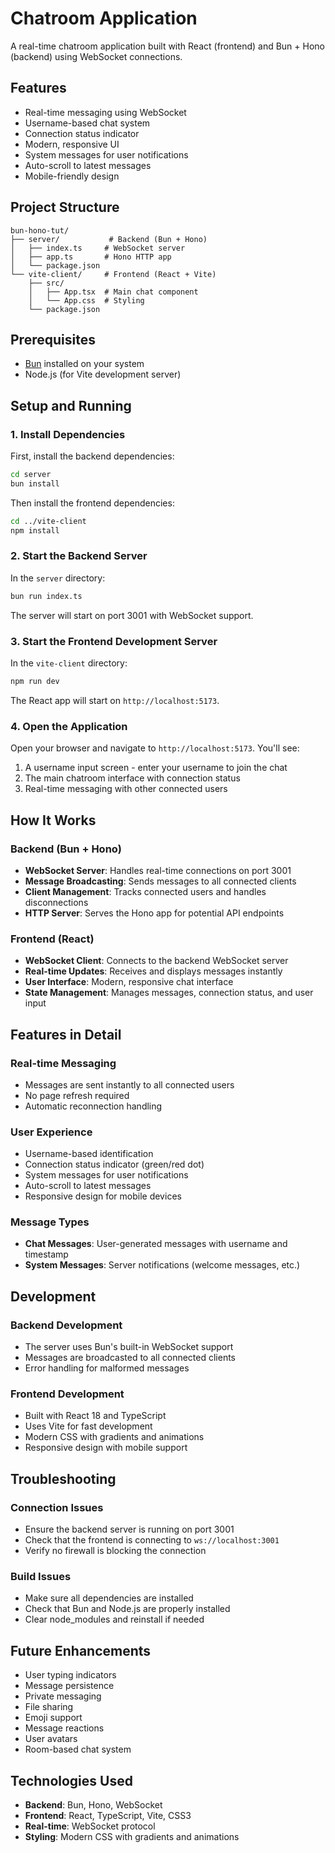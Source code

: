 # Chatroom Application

A real-time chatroom application built with React (frontend) and Bun + Hono (backend) using WebSocket connections.

## Features

- Real-time messaging using WebSocket
- Username-based chat system
- Connection status indicator
- Modern, responsive UI
- System messages for user notifications
- Auto-scroll to latest messages
- Mobile-friendly design

## Project Structure

```
bun-hono-tut/
├── server/           # Backend (Bun + Hono)
│   ├── index.ts     # WebSocket server
│   ├── app.ts       # Hono HTTP app
│   └── package.json
└── vite-client/     # Frontend (React + Vite)
    ├── src/
    │   ├── App.tsx  # Main chat component
    │   └── App.css  # Styling
    └── package.json
```

## Prerequisites

- [Bun](https://bun.sh/) installed on your system
- Node.js (for Vite development server)

## Setup and Running

### 1. Install Dependencies

First, install the backend dependencies:

```bash
cd server
bun install
```

Then install the frontend dependencies:

```bash
cd ../vite-client
npm install
```

### 2. Start the Backend Server

In the `server` directory:

```bash
bun run index.ts
```

The server will start on port 3001 with WebSocket support.

### 3. Start the Frontend Development Server

In the `vite-client` directory:

```bash
npm run dev
```

The React app will start on `http://localhost:5173`.

### 4. Open the Application

Open your browser and navigate to `http://localhost:5173`. You'll see:

1. A username input screen - enter your username to join the chat
2. The main chatroom interface with connection status
3. Real-time messaging with other connected users

## How It Works

### Backend (Bun + Hono)

- **WebSocket Server**: Handles real-time connections on port 3001
- **Message Broadcasting**: Sends messages to all connected clients
- **Client Management**: Tracks connected users and handles disconnections
- **HTTP Server**: Serves the Hono app for potential API endpoints

### Frontend (React)

- **WebSocket Client**: Connects to the backend WebSocket server
- **Real-time Updates**: Receives and displays messages instantly
- **User Interface**: Modern, responsive chat interface
- **State Management**: Manages messages, connection status, and user input

## Features in Detail

### Real-time Messaging
- Messages are sent instantly to all connected users
- No page refresh required
- Automatic reconnection handling

### User Experience
- Username-based identification
- Connection status indicator (green/red dot)
- System messages for user notifications
- Auto-scroll to latest messages
- Responsive design for mobile devices

### Message Types
- **Chat Messages**: User-generated messages with username and timestamp
- **System Messages**: Server notifications (welcome messages, etc.)

## Development

### Backend Development
- The server uses Bun's built-in WebSocket support
- Messages are broadcasted to all connected clients
- Error handling for malformed messages

### Frontend Development
- Built with React 18 and TypeScript
- Uses Vite for fast development
- Modern CSS with gradients and animations
- Responsive design with mobile support

## Troubleshooting

### Connection Issues
- Ensure the backend server is running on port 3001
- Check that the frontend is connecting to `ws://localhost:3001`
- Verify no firewall is blocking the connection

### Build Issues
- Make sure all dependencies are installed
- Check that Bun and Node.js are properly installed
- Clear node_modules and reinstall if needed

## Future Enhancements

- User typing indicators
- Message persistence
- Private messaging
- File sharing
- Emoji support
- Message reactions
- User avatars
- Room-based chat system

## Technologies Used

- **Backend**: Bun, Hono, WebSocket
- **Frontend**: React, TypeScript, Vite, CSS3
- **Real-time**: WebSocket protocol
- **Styling**: Modern CSS with gradients and animations
